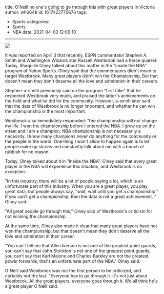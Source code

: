title: O'Neill  no one's going to go through this with great players in Victoria
author: wh6648
id: 1617422770676
tags: 
- Sports
categories: 
- Sports
- NBA
date: 2021-04-03 12:06:10
---
![](https://p6.itc.cn/images01/20210403/298667bd361f44a28fddfd8a57407ef6.jpeg)


It was reported on April 3 that recently, ESPN commentator Stephen A. Smith and Washington Wizards star Russell Westbrook had a fierce quarrel. Today, Shaquille Olney talked about this matter in the "inside the NBA" program of Yahoo Sports. Olney said that the commentators didn't mean to target Westbrook. Many great players didn't win the Championship, But that doesn't mean they don't deserve all the love and admiration in their careers.

Stephen-a-smith previously said on the program "first take" that he respected Westbrook very much, and praised the latter's achievements on the field and what he did for the community. However, a-smith later said that the data of Westbrook is no longer important, and whether he can win the championship is the most important.

Westbrook also immediately responded: "the championship will not change my life. I won the championship before I entered the NBA. I grew up on the street and I am a champion. NBA championship is not necessarily a necessity. I know many champions never do anything for the community or the people in the world. One thing I won't allow to happen again is to let people make up stories and constantly talk about me with a bunch of rubbish for no reason

Today, Olney talked about it in "inside the NBA". Olney said that every great player in the NBA will experience this situation, and Westbrook is no exception.

"In this industry, there will be a lot of people saying a lot, which is an unfortunate part of this industry. When you are a great player, you play great data, but people always say, "wait, wait until you get a championship." if you can't get a championship, then the data is not a great achievement. " Olney said.

"All great people go through this," Olney said of Westbrook's criticism for not winning the championship

At the same time, Olney also made it clear that many great players have not won the championship, but that doesn't mean they don't deserve all the love and admiration in their career.

"You can't tell me that Allen Iverson is not one of the greatest point guards, you can't say that John Stockton is not one of the greatest point guards, you can't say that Karl Malone and Charles Barkley are not the greatest power forwards, that's an unfortunate part of the NBA." Olney said.

O'Neill said Westbrook was not the first person to be criticized, and certainly not the last. "Everyone has to go through it. It's not just about Westbrook. All the great players, everyone goes through it. We all think he's a great player O'Neill said.

